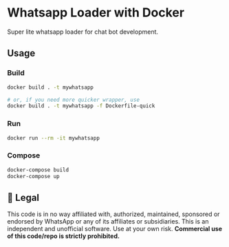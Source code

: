 # Whatsapp Loader with Docker

Super lite whatsapp loader for chat bot development.

## Usage

### Build

```bash
docker build . -t mywhatsapp

# or, if you need more quicker wrapper, use 
docker build . -t mywhatsapp -f Dockerfile-quick

```

### Run

```bash
docker run --rm -it mywhatsapp
```

### Compose

```bash
docker-compose build
docker-compose up
```

## 📃 Legal
This code is in no way affiliated with, authorized, maintained, sponsored or endorsed by WhatsApp or any of its affiliates or subsidiaries. This is an independent and unofficial software. Use at your own risk.
**Commercial use of this code/repo is strictly prohibited.**

